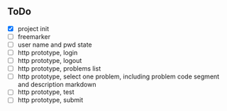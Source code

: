 ## ToDo

- [X] project init
- [ ] freemarker
- [ ] user name and pwd state
- [ ] http prototype, login
- [ ] http prototype, logout
- [ ] http prototype, problems list
- [ ] http prototype, select one problem, including problem code segment and description markdown
- [ ] http prototype, test
- [ ] http prototype, submit

